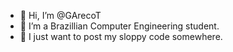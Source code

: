 - 👋 Hi, I’m @GArecoT
- 👀 I’m a Brazillian Computer Engineering student.
- 🌱 I just want to post my sloppy code somewhere.
